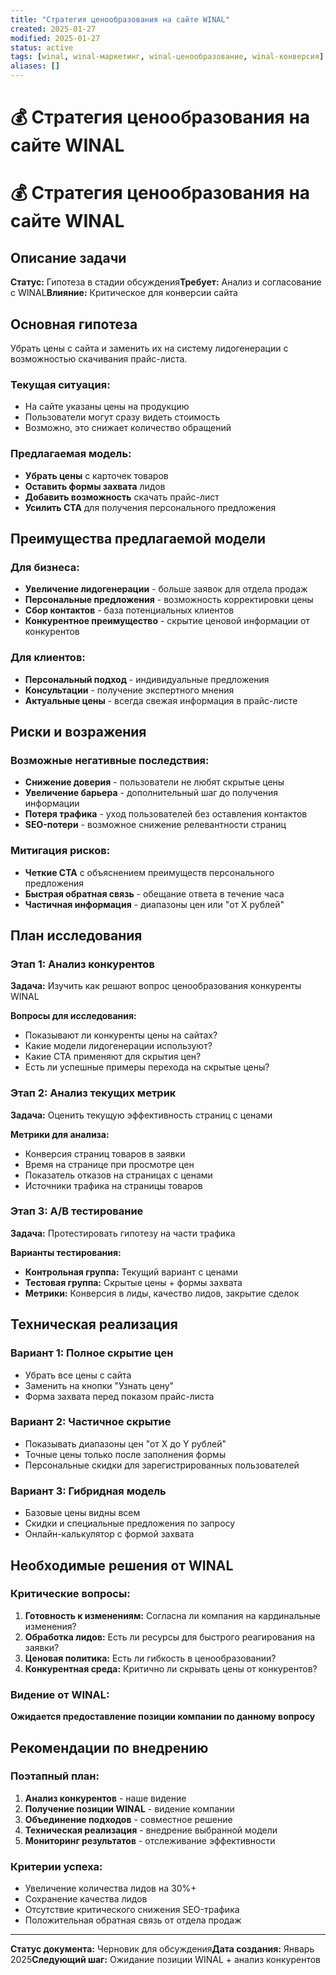```yaml
---
title: "Стратегия ценообразования на сайте WINAL"
created: 2025-01-27
modified: 2025-01-27
status: active
tags: [winal, winal-маркетинг, winal-ценообразование, winal-конверсия]
aliases: []
---
```


# 💰 Стратегия ценообразования на сайте WINAL

# 💰 Стратегия ценообразования на сайте WINAL

## Описание задачи



**Статус:** Гипотеза в стадии обсуждения**Требует:** Анализ и согласование с WINAL**Влияние:** Критическое для конверсии сайта

## Основная гипотеза

Убрать цены с сайта и заменить их на систему лидогенерации с возможностью скачивания прайс-листа.

### Текущая ситуация:

- На сайте указаны цены на продукцию
- Пользователи могут сразу видеть стоимость
- Возможно, это снижает количество обращений

### Предлагаемая модель:

- **Убрать цены** с карточек товаров
- **Оставить формы захвата** лидов
- **Добавить возможность** скачать прайс-лист
- **Усилить CTA** для получения персонального предложения

## Преимущества предлагаемой модели

### Для бизнеса:

- **Увеличение лидогенерации** - больше заявок для отдела продаж
- **Персональные предложения** - возможность корректировки цены
- **Сбор контактов** - база потенциальных клиентов
- **Конкурентное преимущество** - скрытие ценовой информации от конкурентов

### Для клиентов:

- **Персональный подход** - индивидуальные предложения
- **Консультации** - получение экспертного мнения
- **Актуальные цены** - всегда свежая информация в прайс-листе

## Риски и возражения

### Возможные негативные последствия:

- **Снижение доверия** - пользователи не любят скрытые цены
- **Увеличение барьера** - дополнительный шаг до получения информации
- **Потеря трафика** - уход пользователей без оставления контактов
- **SEO-потери** - возможное снижение релевантности страниц

### Митигация рисков:

- **Четкие CTA** с объяснением преимуществ персонального предложения
- **Быстрая обратная связь** - обещание ответа в течение часа
- **Частичная информация** - диапазоны цен или "от X рублей"

## План исследования

### Этап 1: Анализ конкурентов

**Задача:** Изучить как решают вопрос ценообразования конкуренты WINAL

**Вопросы для исследования:**

- Показывают ли конкуренты цены на сайтах?
- Какие модели лидогенерации используют?
- Какие CTA применяют для скрытия цен?
- Есть ли успешные примеры перехода на скрытые цены?

### Этап 2: Анализ текущих метрик

**Задача:** Оценить текущую эффективность страниц с ценами

**Метрики для анализа:**

- Конверсия страниц товаров в заявки
- Время на странице при просмотре цен
- Показатель отказов на страницах с ценами
- Источники трафика на страницы товаров

### Этап 3: A/B тестирование

**Задача:** Протестировать гипотезу на части трафика

**Варианты тестирования:**

- **Контрольная группа:** Текущий вариант с ценами
- **Тестовая группа:** Скрытые цены + формы захвата
- **Метрики:** Конверсия в лиды, качество лидов, закрытие сделок

## Техническая реализация

### Вариант 1: Полное скрытие цен

- Убрать все цены с сайта
- Заменить на кнопки "Узнать цену"
- Форма захвата перед показом прайс-листа

### Вариант 2: Частичное скрытие

- Показывать диапазоны цен "от X до Y рублей"
- Точные цены только после заполнения формы
- Персональные скидки для зарегистрированных пользователей

### Вариант 3: Гибридная модель

- Базовые цены видны всем
- Скидки и специальные предложения по запросу
- Онлайн-калькулятор с формой захвата

## Необходимые решения от WINAL

### Критические вопросы:

1. **Готовность к изменениям:** Согласна ли компания на кардинальные изменения?
2. **Обработка лидов:** Есть ли ресурсы для быстрого реагирования на заявки?
3. **Ценовая политика:** Есть ли гибкость в ценообразовании?
4. **Конкурентная среда:** Критично ли скрывать цены от конкурентов?

### Видение от WINAL:

**Ожидается предоставление позиции компании по данному вопросу**

## Рекомендации по внедрению

### Поэтапный план:

1. **Анализ конкурентов** - наше видение
2. **Получение позиции WINAL** - видение компании
3. **Объединение подходов** - совместное решение
4. **Техническая реализация** - внедрение выбранной модели
5. **Мониторинг результатов** - отслеживание эффективности

### Критерии успеха:

- Увеличение количества лидов на 30%+
- Сохранение качества лидов
- Отсутствие критического снижения SEO-трафика
- Положительная обратная связь от отдела продаж

---



**Статус документа:** Черновик для обсуждения**Дата создания:** Январь 2025**Следующий шаг:** Ожидание позиции WINAL + анализ конкурентов